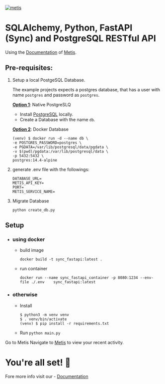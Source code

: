 [![metis](https://static-asserts-public.s3.eu-central-1.amazonaws.com/metis-min-logo.png)](https://www.metisdata.io/)

# SQLAlchemy, Python, FastAPI (Sync) and PostgreSQL RESTful API

Using the [Documentation](https://docs.metisdata.io/metis/sdk-integration/python-sqlalchemy) of [Metis](https://app.metisdata.io/).

## Pre-requisites:
1. Setup a local PostgeSQL Database.

    The example projects expects a postgres database, that has a user with name `postgres` and password as `postgres`.

    <ins><b>Option 1</b></ins>: Native PostgreSLQ
    - Install [PostgreSQL](https://www.postgresql.org/download/) locally.
    - Create a Database with the name `db`.

    <ins><b>Option 2</b></ins>: Docker Database
      ```shell
      (venv) $ docker run -d --name db \
      -e POSTGRES_PASSWORD=postgres \
      -e PGDATA=/var/lib/postgresql/data/pgdata \
      -v $(pwd)/pgdata:/var/lib/postgresql/data \
      -p 5432:5432 \
      postgres:14.4-alpine
      ```

2. generate .env file with the followings:
    ```
    DATABASE_URL=
    METIS_API_KEY=
    PORT=
    METIS_SERVICE_NAME=
    ```
3. Migrate Database 

    ``` python create_db.py ```
## Setup

- ### using docker
  - build image

    ```docker build -t sync_fastapi:latest .```
  - run container

    ```docker run --name sync_fastapi_container -p 8080:1234 --env-file ./.env    sync_fastapi:latest```

- ### otherwise

  - Install

    ```shell
    $ python3 -m venv venv
    $ . venv/bin/activate
    (venv) $ pip install -r requirements.txt
    ```

  - Run
  ``` python main.py ```

Go to Metis
Navigate to [Metis](https://app.metisdata.io) to view your recent activity.

# You're all set! 🎉 
Fore more info visit our - [Documentation](https://docs.metisdata.io)
